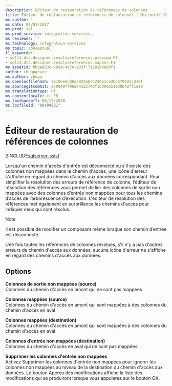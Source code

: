 ```yaml
---
description: Éditeur de restauration de références de colonnes
title: Éditeur de restauration de références de colonnes | Microsoft Docs
ms.custom: ''
ms.date: 03/01/2017
ms.prod: sql
ms.prod_service: integration-services
ms.reviewer: ''
ms.technology: integration-services
ms.topic: conceptual
f1_keywords:
- sql13.dts.designer.resolvereferences.preview.F1
- sql13.dts.designer.resolvereferences.mapper.F1
ms.assetid: bb3ee33c-79c4-4c76-a82f-71581b4a60f1
author: chugugrace
ms.author: chugu
ms.openlocfilehash: 3610ee6cd8a2033a67c23051ca3bd47952ac318f
ms.sourcegitcommit: e700497f962e4c2274df16d9e651059b42ff1a10
ms.translationtype: HT
ms.contentlocale: fr-FR
ms.lasthandoff: 08/17/2020
ms.locfileid: "88484521"
---
```

# <a name="resolve-column-reference-editor"></a>Éditeur de restauration de références de colonnes

[!INCLUDE[sqlserver-ssis](../../includes/applies-to-version/sqlserver-ssis.md)]


  Lorsqu'un chemin d'accès d'entrée est déconnecté ou s'il existe des colonnes non mappées dans le chemin d'accès, une icône d'erreur s'affiche en regard du chemin d'accès aux données correspondant. Pour simplifier la résolution des erreurs de référence de colonne, l’éditeur de résolution des références vous permet de lier des colonnes de sortie non mappées avec des colonnes d’entrée non mappées pour tous les chemins d’accès de l’arborescence d’exécution. L'éditeur de résolution des références met également en surbrillance les chemins d'accès pour indiquer ceux qui sont résolus.  
  
> [!NOTE]  
>  Il est possible de modifier un composant même lorsque son chemin d’entrée est déconnecté.  
  
 Une fois toutes les références de colonnes résolues, s'il n'y a pas d'autres erreurs de chemin d'accès aux données, aucune icône d'erreur ne s'affiche en regard des chemins d'accès aux données.  
  
## <a name="options"></a>Options  
 **Colonnes de sortie non mappées (source)**     
 Colonnes du chemin d'accès en amont qui ne sont pas mappées  
  
**Colonnes mappées (source)**     
 Colonnes du chemin d'accès en amont qui sont mappées à des colonnes du chemin d'accès en aval  
  
**Colonnes mappées (destination)**     
 Colonnes du chemin d'accès en amont qui sont mappées à des colonnes du chemin d'accès en aval  
  
**Colonnes d’entrée non mappées (destination)**     
 Colonnes du chemin d'accès en aval qui ne sont pas mappées  
  
**Supprimer les colonnes d'entrée non mappées**  
 Activez Supprimer les colonnes d'entrée non mappées pour ignorer les colonnes non mappées au niveau de la destination du chemin d'accès aux données. Le bouton Aperçu des modifications affiche la liste des modifications qui se produiront lorsque vous appuierez sur le bouton OK.  
  
  
